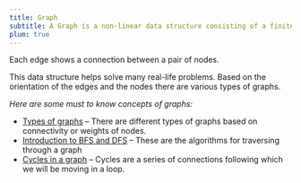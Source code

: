 ```yaml
---
title: Graph
subtitle: A Graph is a non-linear data structure consisting of a finite set of vertices(or nodes) and a set of edges that connect a pair of nodes.
plum: true
---
```


<SubNav module="structures" />

Each edge shows a connection between a pair of nodes.

This data structure helps solve many real-life problems. Based on the orientation of the edges and the nodes there are various types of graphs.

*Here are some must to know concepts of graphs:*

* [Types of graphs]() – There are different types of graphs based on connectivity or weights of nodes.
* [Introduction to BFS and DFS]() – These are the algorithms for traversing through a graph
* [Cycles in a graph]() – Cycles are a series of connections following which we will be moving in a loop.

<ListQuestions module="structures" tag="graph" />
